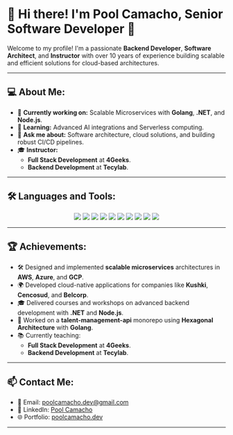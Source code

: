 # 👋 Hi there! I'm **Pool Camacho**, Senior Software Developer 🚀  

Welcome to my profile! I'm a passionate **Backend Developer**, **Software Architect**, and **Instructor** with over 10 years of experience building scalable and efficient solutions for cloud-based architectures.

---

## 💻 About Me:
- 🔭 **Currently working on:** Scalable Microservices with **Golang**, **.NET**, and **Node.js**.
- 🌱 **Learning:** Advanced AI integrations and Serverless computing.
- 💬 **Ask me about:** Software architecture, cloud solutions, and building robust CI/CD pipelines.
- 🎓 **Instructor:** 
  - **Full Stack Development** at **4Geeks**.
  - **Backend Development** at **Tecylab**.

---

## 🛠️ Languages and Tools:
<p align="center">
  <img src="https://img.shields.io/badge/-Node.js-339933?style=flat&logo=node.js&logoColor=white" />
  <img src="https://img.shields.io/badge/-Golang-00ADD8?style=flat&logo=go&logoColor=white" />
  <img src="https://img.shields.io/badge/-Python-3776AB?style=flat&logo=python&logoColor=white" />
  <img src="https://img.shields.io/badge/-Java-007396?style=flat&logo=java&logoColor=white" />
  <img src="https://img.shields.io/badge/-Azure-0078D4?style=flat&logo=microsoft-azure&logoColor=white" />
  <img src="https://img.shields.io/badge/-AWS-232F3E?style=flat&logo=amazon-aws&logoColor=white" />
  <img src="https://img.shields.io/badge/-Docker-2496ED?style=flat&logo=docker&logoColor=white" />
  <img src="https://img.shields.io/badge/-Kubernetes-326CE5?style=flat&logo=kubernetes&logoColor=white" />
  <img src="https://img.shields.io/badge/-PostgreSQL-336791?style=flat&logo=postgresql&logoColor=white" />
  <img src="https://img.shields.io/badge/-MongoDB-47A248?style=flat&logo=mongodb&logoColor=white" />
</p>

---

## 🏆 Achievements:
- 🛠️ Designed and implemented **scalable microservices** architectures in **AWS**, **Azure**, and **GCP**.
- 🌍 Developed cloud-native applications for companies like **Kushki**, **Cencosud**, and **Belcorp**.
- 🎓 Delivered courses and workshops on advanced backend development with **.NET** and **Node.js**.
- 🚀 Worked on a **talent-management-api** monorepo using **Hexagonal Architecture** with **Golang**.
- 📚 Currently teaching:
  - **Full Stack Development** at **4Geeks**.
  - **Backend Development** at **Tecylab**.

---

## 📫 Contact Me:
- 📧 Email: [poolcamacho.dev@gmail.com](mailto:hello@poolcamacho.dev)
- 💼 LinkedIn: [Pool Camacho](https://www.linkedin.com/in/poolcamacho)
- 🌐 Portfolio: [poolcamacho.dev](https://poolcamacho.dev)

---

